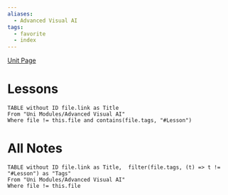 ```yaml
---
aliases:
  - Advanced Visual AI
tags:
  - favorite
  - index
---
```


[Unit Page]()
# Lessons
```dataview
TABLE without ID file.link as Title
From "Uni Modules/Advanced Visual AI"
Where file != this.file and contains(file.tags, "#Lesson")
```

# All Notes
```dataview
TABLE without ID file.link as Title,  filter(file.tags, (t) => t != "#Lesson") as "Tags"
From "Uni Modules/Advanced Visual AI"
Where file != this.file
```